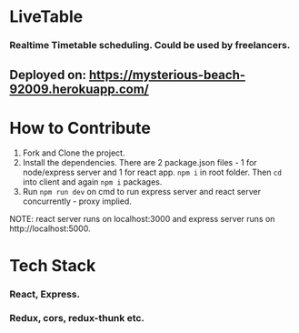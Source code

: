 # LiveTable

### Realtime Timetable scheduling. Could be used by freelancers.
## Deployed on: https://mysterious-beach-92009.herokuapp.com/

# How to Contribute

  1. Fork and Clone the project.
  2. Install the dependencies. There are 2 package.json files - 1 for node/express server and 1 for react app. 
    ```npm i``` in root folder. Then ```cd``` into client and again ```npm i``` packages.
  3. Run ```npm run dev``` on cmd to run express server and react server concurrently - proxy implied.
  
  NOTE: react server runs on localhost:3000 and express server runs on http://localhost:5000.
  
# Tech Stack

### React, Express.
### Redux, cors, redux-thunk etc.
